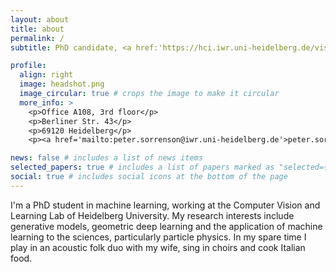 ```yaml
---
layout: about
title: about
permalink: /
subtitle: PhD candidate, <a href:'https://hci.iwr.uni-heidelberg.de/vislearn/'>Computer Vision and Learning Lab Heidelberg</a>.

profile:
  align: right
  image: headshot.png
  image_circular: true # crops the image to make it circular
  more_info: >
    <p>Office A108, 3rd floor</p>
    <p>Berliner Str. 43</p>
    <p>69120 Heidelberg</p>
    <p><a href='mailto:peter.sorrenson@iwr.uni-heidelberg.de'>peter.sorrenson@iwr.uni-heidelberg.de</a></p>

news: false # includes a list of news items
selected_papers: true # includes a list of papers marked as "selected={true}"
social: true # includes social icons at the bottom of the page
---
```


I'm a PhD student in machine learning, working at the Computer Vision and Learning Lab of Heidelberg University. My research interests include generative models, geometric deep learning and the application of machine learning to the sciences, particularly particle physics. In my spare time I play in an acoustic folk duo with my wife, sing in choirs and cook Italian food.
